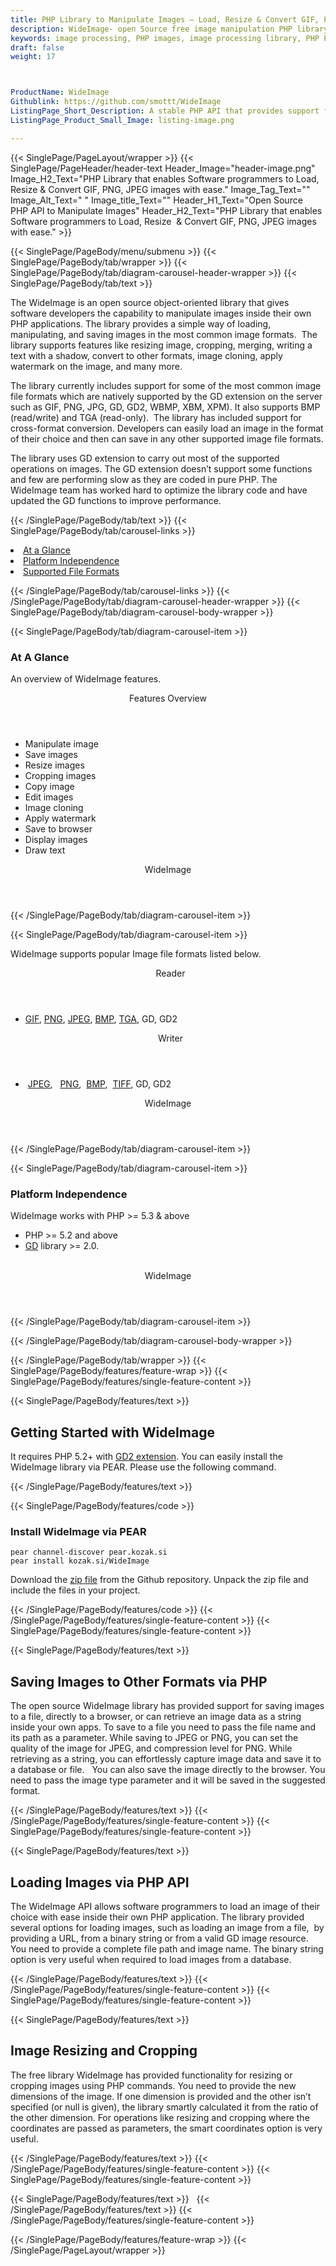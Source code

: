 ```yaml
---
title: PHP Library to Manipulate Images – Load, Resize & Convert GIF, PNG, JPEG
description: WideImage- open Source free image manipulation PHP library allows programmers to load, manipulate & save images in GIF, PNG, JPEG, BMP, GD and GD2 formats.
keywords: image processing, PHP images, image processing library, PHP PNG API, PHP JPG, PHP image API, PHP Image creation, Modify images, Image filtering API, PHP  fade image , image filtering  API, image animation, 3d image  rendering, plasma effect, PHP Image Binarization, Display images, Transform images in PHP
draft: false
weight: 17



ProductName: WideImage
Githublink: https://github.com/smottt/WideImage
ListingPage_Short_Description: A stable PHP API that provides support for manipulating image file formats like PNG, JPEG, BMP, TIFF & more..
ListingPage_Product_Small_Image: listing-image.png 

---
```


{{< SinglePage/PageLayout/wrapper >}}
{{< SinglePage/PageHeader/header-text
Header_Image="header-image.png"
Image_H2_Text="PHP Library that enables Software programmers to Load, Resize  & Convert GIF, PNG, JPEG images with ease."
Image_Tag_Text=""
Image_Alt_Text=" "
Image_title_Text=""
Header_H1_Text="Open Source PHP API to Manipulate Images"
Header_H2_Text="PHP Library that enables Software programmers to Load, Resize  & Convert GIF, PNG, JPEG images with ease." >}}

{{< SinglePage/PageBody/menu/submenu >}}
{{< SinglePage/PageBody/tab/wrapper >}}
{{< SinglePage/PageBody/tab/diagram-carousel-header-wrapper >}}
{{< SinglePage/PageBody/tab/text >}}



<p>The WideImage is an open source object-oriented library that gives software developers the capability to manipulate images inside their own PHP applications. The library provides a simple way of loading, manipulating, and saving images in the most common image formats.  The library supports features like resizing image, cropping, merging, writing a text with a shadow, convert to other formats, image cloning, apply watermark on the image, and many more.</p>
<p>The library currently includes support for some of the most common image file formats which are natively supported by the GD extension on the server such as GIF, PNG, JPG, GD, GD2, WBMP, XBM, XPM). It also supports BMP (read/write) and TGA (read-only).  The library has included support for cross-format conversion. Developers can easily load an image in the format of their choice and then can save in any other supported image file formats.</p>
<p>The library uses GD extension to carry out most of the supported operations on images. The GD extension doesn’t support some functions and few are performing slow as they are coded in pure PHP. The WideImage team has worked hard to optimize the library code and have updated the GD functions to improve performance.</p>

{{< /SinglePage/PageBody/tab/text >}}
{{< SinglePage/PageBody/tab/carousel-links >}}

<li data-target="#diagramcarousel" data-slide-to="0"><a href="#">At a Glance</a></li>
<li data-target="#diagramcarousel" data-slide-to="2"><a href="#">Platform Independence</a></li>
<li data-target="#diagramcarousel" data-slide-to="1"><a class="activetab" href="#">Supported File Formats</a></li>


{{< /SinglePage/PageBody/tab/carousel-links >}}
{{< /SinglePage/PageBody/tab/diagram-carousel-header-wrapper >}}
{{< SinglePage/PageBody/tab/diagram-carousel-body-wrapper >}}

{{< SinglePage/PageBody/tab/diagram-carousel-item >}}
<h3>At A Glance</h3>
<p>An overview of WideImage features.</p>
<div class="diagram1 d1-poi">
<div class="d1-row">
<div class="d1-col d1-right"><header>Features Overview</header>
<ul>
<li>Manipulate image</li>
<li>Save images</li>
<li>Resize images</li>
<li>Cropping images</li>
<li>Copy image</li>
<li>Edit images</li>
<li>Image cloning</li>
<li>Apply watermark</li>
<li>Save to browser</li>
<li>Display images</li>
<li>Draw text </li>
</ul>
</div>
</div>
<div class="d1-logo" style="border: none;"><header>WideImage</header><footer><small></small></footer></div>
<!--/logo--></div>
<!--/diagram1-->
{{< /SinglePage/PageBody/tab/diagram-carousel-item >}}

{{< SinglePage/PageBody/tab/diagram-carousel-item >}}
<p>WideImage supports popular Image file formats listed below.</p>
<div class="diagram1 d2  d1-poi">
<div class="d1-row">
<div class="d1-col d1-left"><header><i class="fa fa-arrows-v "> </i> Reader</header>
<ul>
<li>
<a href="https://docs.fileformat.com/image/gif/">GIF</a>,
<a href="https://docs.fileformat.com/image/png/">PNG</a>,
<a href="https://docs.fileformat.com/image/jpeg/">JPEG</a>,
<a href="https://docs.fileformat.com/image/bmp/">BMP</a>,
<a href="https://docs.fileformat.com/image/tga/">TGA</a>, 
GD, GD2 </li>
</ul>
</div>
<!--/left-->
<div class="d1-col d1-right"><header><i class="fa  fa-long-arrow-down"> </i> Writer</header>
<ul>
<li> <a href="https://docs.fileformat.com/image/jpeg/">JPEG</a>,  
<a href="https://docs.fileformat.com/image/png/">PNG</a>, 
<a href="https://docs.fileformat.com/image/bmp/">BMP</a>, 
<a href="https://docs.fileformat.com/image/tiff/">TIFF</a>, GD, GD2</li>
</ul>
</div>
<!--/right--></div>
<!--/row-->
<div class="d1-logo" style="border: none;"><header>WideImage</header><footer><small></small></footer></div>
<!--/logo--></div>
<!--/diagram2-->
{{< /SinglePage/PageBody/tab/diagram-carousel-item >}}

{{< SinglePage/PageBody/tab/diagram-carousel-item >}}
<h3>Platform Independence</h3>
<p>WideImage works with PHP &gt;= 5.3 & above</p>
<div class="diagram1 d1-poi">
<div class="d1-row">
<div class="d1-col d1-right">
<ul>
<li>PHP &gt;= 5.2 and above</li>
<li><a href="http://php.net/manual/en/book.image.html">GD</a> library &gt;= 2.0.</li>
</ul>
<!--/right--></div>
<!--/left-->
<div class="d1-col d1-right"> </div>
<!--/right--></div>
<!--/row-->
<div class="d1-logo" style="border: none;"><header>WideImage</header><footer><small></small></footer></div>
<!--/logo--></div>
<!--/diagram2 -->
{{< /SinglePage/PageBody/tab/diagram-carousel-item >}}

{{< /SinglePage/PageBody/tab/diagram-carousel-body-wrapper >}}

{{< /SinglePage/PageBody/tab/wrapper >}}
{{< SinglePage/PageBody/features/feature-wrap >}}
{{< SinglePage/PageBody/features/single-feature-content >}}

{{< SinglePage/PageBody/features/text >}}
<h2 class="h2title">Getting Started with WideImage</h2>
<p>It requires PHP 5.2+ with <a href="http://www.php.net/gd">GD2 extension</a>. You can easily install the WideImage library via PEAR. Please use the following command.</p>
{{< /SinglePage/PageBody/features/text >}}

{{< SinglePage/PageBody/features/code >}}
<h3><strong>Install WideImage via PEAR</strong></h3>
<pre><code class="html">pear channel-discover pear.kozak.si
pear install kozak.si/WideImage </code></pre>

<p>Download the <a href="https://github.com/smottt/WideImage/archive/master.zip">zip file</a> from the Github repository. Unpack the zip file and include the files in your project.</p>

{{< /SinglePage/PageBody/features/code >}}
{{< /SinglePage/PageBody/features/single-feature-content >}}
{{< SinglePage/PageBody/features/single-feature-content >}}

{{< SinglePage/PageBody/features/text >}}
<h2 class="h2title">Saving Images to Other Formats via PHP</h2>
<p>The open source WideImage library has provided support for saving images to a file, directly to a browser, or can retrieve an image data as a string inside your own apps. To save to a file you need to pass the file name and its path as a parameter. While saving to JPEG or PNG, you can set the quality of the image for JPEG, and compression level for PNG. While retrieving as a string, you can effortlessly capture image data and save it to a database or file.   You can also save the image directly to the browser. You need to pass the image type parameter and it will be saved in the suggested format.</p>

{{< /SinglePage/PageBody/features/text >}}
{{< /SinglePage/PageBody/features/single-feature-content >}}
{{< SinglePage/PageBody/features/single-feature-content >}}

{{< SinglePage/PageBody/features/text >}}
<h2 class="h2title">Loading Images via PHP API</h2>
<p>The WideImage API allows software programmers to load an image of their choice with ease inside their own PHP application. The library provided several options for loading images, such as loading an image from a file,  by providing a URL, from a binary string or from a valid GD image resource.  You need to provide a complete file path and image name. The binary string option is very useful when required to load images from a database.</p>

{{< /SinglePage/PageBody/features/text >}}
{{< /SinglePage/PageBody/features/single-feature-content >}}
{{< SinglePage/PageBody/features/single-feature-content >}}

{{< SinglePage/PageBody/features/text >}}
<h2 class="h2title">Image Resizing and Cropping</h2>
<p>The free library WideImage has provided functionality for resizing or cropping images using PHP commands. You need to provide the new dimensions of the image. If one dimension is provided and the other isn’t specified (or null is given), the library smartly calculated it from the ratio of the other dimension. For operations like resizing and cropping where the coordinates are passed as parameters, the smart coordinates option is very useful.</p>

{{< /SinglePage/PageBody/features/text >}}
{{< /SinglePage/PageBody/features/single-feature-content >}}
{{< SinglePage/PageBody/features/single-feature-content >}}

{{< SinglePage/PageBody/features/text >}}
 
{{< /SinglePage/PageBody/features/text >}}
{{< /SinglePage/PageBody/features/single-feature-content >}}

{{< /SinglePage/PageBody/features/feature-wrap >}}
{{< /SinglePage/PageLayout/wrapper >}}